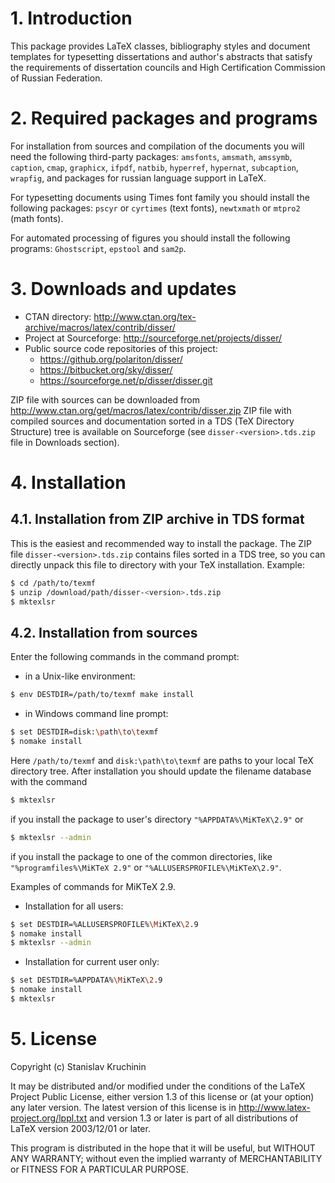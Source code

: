 # 1. Introduction

This package provides LaTeX classes, bibliography styles and document templates for typesetting dissertations and author's abstracts that satisfy the requirements of dissertation councils and High Certification Commission of Russian Federation.

# 2. Required packages and programs

For installation from sources and compilation of the documents you will need the following third-party packages: `amsfonts`, `amsmath`, `amssymb`, `caption`, `cmap`, `graphicx`, `ifpdf`, `natbib`, `hyperref`, `hypernat`, `subcaption`, `wrapfig`, and packages for russian language support in LaTeX.

For typesetting documents using Times font family you should install the following packages: `pscyr` or `cyrtimes` (text fonts), `newtxmath` or `mtpro2` (math fonts).

For automated processing of figures you should install the following programs: `Ghostscript`, `epstool` and `sam2p`.

# 3. Downloads and updates

- CTAN directory: http://www.ctan.org/tex-archive/macros/latex/contrib/disser/
- Project at Sourceforge: http://sourceforge.net/projects/disser/
- Public source code repositories of this project:
  - https://github.org/polariton/disser/
  - https://bitbucket.org/sky/disser/
  - https://sourceforge.net/p/disser/disser.git

ZIP file with sources can be downloaded from http://www.ctan.org/get/macros/latex/contrib/disser.zip
ZIP file with compiled sources and documentation sorted in a TDS (TeX Directory Structure) tree is available on Sourceforge (see `disser-<version>.tds.zip` file in Downloads section).

# 4. Installation
## 4.1. Installation from ZIP archive in TDS format

This is the easiest and recommended way to install the package. The ZIP file `disser-<version>.tds.zip` contains files sorted in a TDS tree, so you can directly unpack this file to directory with your TeX installation.
Example:
```sh
$ cd /path/to/texmf
$ unzip /download/path/disser-<version>.tds.zip
$ mktexlsr
```

## 4.2. Installation from sources

Enter the following commands in the command prompt:
- in a Unix-like environment:
```sh
$ env DESTDIR=/path/to/texmf make install
```
- in Windows command line prompt:
```sh
$ set DESTDIR=disk:\path\to\texmf
$ nomake install
```
Here `/path/to/texmf` and `disk:\path\to\texmf` are paths to your local TeX directory tree. After installation you should update the filename database with the command 
```sh
$ mktexlsr
```
if you install the package to user's directory `"%APPDATA%\MiKTeX\2.9"` or
```sh
$ mktexlsr --admin
```
if you install the package to one of the common directories, like `"%programfiles%\MiKTeX 2.9"` or `"%ALLUSERSPROFILE%\MiKTeX\2.9"`.

Examples of commands for MiKTeX 2.9.

- Installation for all users:
```sh
$ set DESTDIR=%ALLUSERSPROFILE%\MiKTeX\2.9
$ nomake install
$ mktexlsr --admin
```
- Installation for current user only:
```sh
$ set DESTDIR=%APPDATA%\MiKTeX\2.9
$ nomake install
$ mktexlsr
```

# 5. License

Copyright (c) Stanislav Kruchinin

It may be distributed and/or modified under the conditions of the LaTeX Project Public License, either version 1.3 of this license or (at your option) any later version. The latest version of this license is in http://www.latex-project.org/lppl.txt and version 1.3 or later is part of all distributions of LaTeX version 2003/12/01 or later.

This program is distributed in the hope that it will be useful, but WITHOUT ANY WARRANTY; without even the implied warranty of MERCHANTABILITY or FITNESS FOR A PARTICULAR PURPOSE.